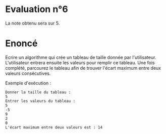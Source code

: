 # Evaluation n°6

La note obtenu sera sur 5.

# Enoncé

Ecrire un algorithme qui crée un tableau de taille donnée par l'utilisateur. L'utilisateur entrera ensuite les valeurs pour remplir ce tableau. 
Une fois complété, parcourez le tableau afin de trouver l'écart maximum entre deux valeurs consécutives.

Exemple d'exécution : 

```
Donner la taille du tableau :
5
Entrer les valeurs du tableau :
5
-5
9
2
0
L'écart maximum entre deux valeurs est : 14
```